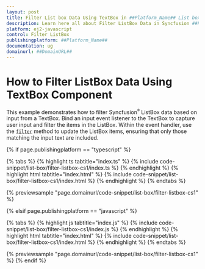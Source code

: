 ```yaml
---
layout: post
title: Filter List box Data Using TextBox in ##Platform_Name## List box control | Syncfusion
description: Learn here all about Filter ListBox Data in Syncfusion ##Platform_Name## List box control of Syncfusion Essential JS 2 and more.
platform: ej2-javascript
control: Filter ListBox
publishingplatform: ##Platform_Name##
documentation: ug
domainurl: ##DomainURL##
---
```


# How to Filter ListBox Data Using TextBox Component

This example demonstrates how to filter Syncfusion<sup style="font-size:70%">&reg;</sup> ListBox data based on input from a TextBox. Bind an input event listener to the TextBox to capture user input and filter the items in the ListBox. Within the event handler, use the [`filter`](../../api/list-box/#filter) method to update the ListBox items, ensuring that only those matching the input text are included.

{% if page.publishingplatform == "typescript" %}

 {% tabs %}
{% highlight ts tabtitle="index.ts" %}
{% include code-snippet/list-box/filter-listbox-cs1/index.ts %}
{% endhighlight %}
{% highlight html tabtitle="index.html" %}
{% include code-snippet/list-box/filter-listbox-cs1/index.html %}
{% endhighlight %}
{% endtabs %}
        
{% previewsample "page.domainurl/code-snippet/list-box/filter-listbox-cs1" %}

{% elsif page.publishingplatform == "javascript" %}

{% tabs %}
{% highlight js tabtitle="index.js" %}
{% include code-snippet/list-box/filter-listbox-cs1/index.js %}
{% endhighlight %}
{% highlight html tabtitle="index.html" %}
{% include code-snippet/list-box/filter-listbox-cs1/index.html %}
{% endhighlight %}
{% endtabs %}

{% previewsample "page.domainurl/code-snippet/list-box/filter-listbox-cs1" %}
{% endif %}